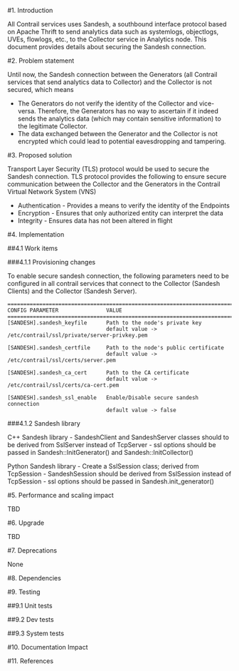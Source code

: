 #1. Introduction

All Contrail services uses Sandesh, a southbound interface protocol based on
Apache Thrift to send analytics data such as systemlogs, objectlogs, UVEs,
flowlogs, etc., to the Collector service in Analytics node. This document
provides details about securing the Sandesh connection.

#2. Problem statement

Until now, the Sandesh connection between the Generators (all Contrail services
that send analytics data to Collector) and the Collector is not secured, which
means

* The Generators do not verify the identity of the Collector and vice-versa.
  Therefore, the Generators has no way to ascertain if it indeed sends the
  analytics data (which may contain sensitive information) to the legitimate
  Collector.
* The data exchanged between the Generator and the Collector is not encrypted
  which could lead to potential eavesdropping and tampering.

#3. Proposed solution

Transport Layer Security (TLS) protocol would be used to secure the
Sandesh connection. TLS protocol provides the following to ensure secure
communication between the Collector and the Generators in the Contrail
Virtual Network System (VNS)

* Authentication - Provides a means to verify the identity of the Endpoints
* Encryption - Ensures that only authorized entity can interpret the data
* Integrity - Ensures data has not been altered in flight

#4. Implementation

##4.1 Work items

###4.1.1 Provisioning changes

To enable secure sandesh connection, the following parameters need to be
configured in all contrail services that connect to the Collector
(Sandesh Clients) and the Collector (Sandesh Server).

```
===========================================================================================
CONFIG PARAMETER               VALUE
===========================================================================================
[SANDESH].sandesh_keyfile      Path to the node's private key
                               default value -> /etc/contrail/ssl/private/server-privkey.pem

[SANDESH].sandesh_certfile     Path to the node's public certificate
                               default value -> /etc/contrail/ssl/certs/server.pem

[SANDESH].sandesh_ca_cert      Path to the CA certificate
                               default value -> /etc/contrail/ssl/certs/ca-cert.pem

[SANDESH].sandesh_ssl_enable   Enable/Disable secure sandesh connection
                               default value -> false
```

###4.1.2 Sandesh library

C++ Sandesh library
    - SandeshClient and SandeshServer classes should to be derived from
      SslServer instead of TcpServer
    - ssl options should be passed in Sandesh::InitGenerator() and
      Sandesh::InitCollector()

Python Sandesh library
    - Create a SslSession class; derived from TcpSession
    - SandeshSession should be derived from SslSession instead of TcpSession
    - ssl options should be passed in Sandesh.init_generator()

#5. Performance and scaling impact

TBD

#6. Upgrade

TBD

#7. Deprecations

None

#8. Dependencies

#9. Testing

##9.1 Unit tests

##9.2 Dev tests

##9.3 System tests

#10. Documentation Impact

#11. References
